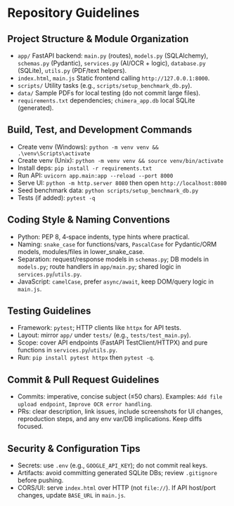 # Repository Guidelines

## Project Structure & Module Organization
- `app/` FastAPI backend: `main.py` (routes), `models.py` (SQLAlchemy), `schemas.py` (Pydantic), `services.py` (AI/OCR + logic), `database.py` (SQLite), `utils.py` (PDF/text helpers).
- `index.html`, `main.js` Static frontend calling `http://127.0.0.1:8000`.
- `scripts/` Utility tasks (e.g., `scripts/setup_benchmark_db.py`).
- `data/` Sample PDFs for local testing (do not commit large files).
- `requirements.txt` dependencies; `chimera_app.db` local SQLite (generated).

## Build, Test, and Development Commands
- Create venv (Windows): `python -m venv venv && .\venv\Scripts\activate`
- Create venv (Unix): `python -m venv venv && source venv/bin/activate`
- Install deps: `pip install -r requirements.txt`
- Run API: `uvicorn app.main:app --reload --port 8000`
- Serve UI: `python -m http.server 8080` then open `http://localhost:8080`
- Seed benchmark data: `python scripts/setup_benchmark_db.py`
- Tests (if added): `pytest -q`

## Coding Style & Naming Conventions
- Python: PEP 8, 4‑space indents, type hints where practical.
- Naming: `snake_case` for functions/vars, `PascalCase` for Pydantic/ORM models, modules/files in lower_snake_case.
- Separation: request/response models in `schemas.py`; DB models in `models.py`; route handlers in `app/main.py`; shared logic in `services.py`/`utils.py`.
- JavaScript: `camelCase`, prefer `async/await`, keep DOM/query logic in `main.js`.

## Testing Guidelines
- Framework: `pytest`; HTTP clients like `httpx` for API tests.
- Layout: mirror `app/` under `tests/` (e.g., `tests/test_main.py`).
- Scope: cover API endpoints (FastAPI TestClient/HTTPX) and pure functions in `services.py`/`utils.py`.
- Run: `pip install pytest httpx` then `pytest -q`.

## Commit & Pull Request Guidelines
- Commits: imperative, concise subject (≤50 chars). Examples: `Add file upload endpoint`, `Improve OCR error handling`.
- PRs: clear description, link issues, include screenshots for UI changes, reproduction steps, and any env var/DB implications. Keep diffs focused.

## Security & Configuration Tips
- Secrets: use `.env` (e.g., `GOOGLE_API_KEY`); do not commit real keys.
- Artifacts: avoid committing generated SQLite DBs; review `.gitignore` before pushing.
- CORS/UI: serve `index.html` over HTTP (not `file://`). If API host/port changes, update `BASE_URL` in `main.js`.

